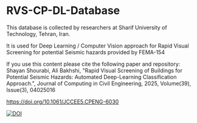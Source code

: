 # RVS-CP-DL-Database
This database is collected by researchers at Sharif University of Technology, Tehran, Iran.

It is used for Deep Learning / Computer Vision approach for Rapid Visual Screening for potential Seismic hazards provided by FEMA-154

If you use this content please cite the following paper and repository:
Shayan Shourabi, Ali Bakhshi, "Rapid Visual Screening of Buildings for Potential Seismic Hazards: Automated Deep-Learning Classification Approach.", Journal of Computing in Civil Engineering, 2025, Volume(39), Issue(3), 04025016

https://doi.org/10.1061/JCCEE5.CPENG-6030

[![DOI](https://zenodo.org/badge/840410399.svg)](https://zenodo.org/doi/10.5281/zenodo.13311881)

